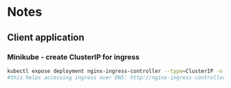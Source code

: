# Notes

## Client application

### Minikube - create ClusterIP for ingress

```sh
kubectl expose deployment nginx-ingress-controller --type=ClusterIP -n kube-system
#this helps accessing ingress over DNS: http://nginx-ingress-controller.kube-system/
```
